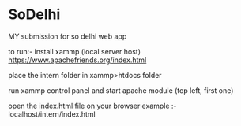 # SoDelhi
MY submission for so delhi web app


to run:- 
install xammp (local server host) https://www.apachefriends.org/index.html

place the intern folder in xammp>htdocs folder 

run xammp control panel and start apache module (top left, first one)

open the index.html file on your browser example :- localhost/intern/index.html
